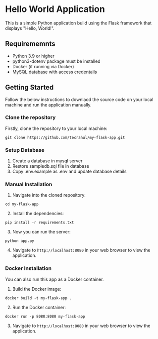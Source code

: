 # Hello World Application

This is a simple Python application build using the Flask framework that displays "Hello, World!". 

## Requirememnts

- Python 3.9 or higher
- python3-dotenv package must be installed
- Docker (if running via Docker)
- MySQL database with access credentails

## Getting Started

Follow the below instructions to downlaod the source code on your local machine and run the application manually. 

### Clone the repository

Firstly, clone the repository to your local machine:
```
git clone https://github.com/tecrahul/my-flask-app.git
```

### Setup Database

1. Create a database in mysql server
2. Restore sampledb.sql file in database
3. Copy .env.example as .env and update database details

### Manual Installation

1. Navigate into the cloned repository:
```
cd my-flask-app
```
2. Install the dependencies:
```
pip install -r requirements.txt
```
3. Now you can run the server:
```
python app.py
```
4. Navigate to `http://localhost:8080` in your web browser to view the application.

### Docker Installation

You can also run this app as a Docker container.

1. Build the Docker image:
```
docker build -t my-flask-app .
```
2. Run the Docker container:
```
docker run -p 8080:8080 my-flask-app
```
3. Navigate to `http://localhost:8080` in your web browser to view the application.
